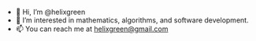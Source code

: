 - 👋 Hi, I’m @helixgreen
- 👀 I’m interested in mathematics, algorithms, and software development.
- 📫 You can reach me at helixgreen@gmail.com

<!---
helixgreen/helixgreen is a ✨ special ✨ repository because its `README.md` (this file) appears on your GitHub profile.
You can click the Preview link to take a look at your changes.
--->
